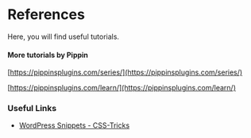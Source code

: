 # References

Here, you will find useful tutorials.

#### More tutorials by Pippin

[https://pippinsplugins.com/series/](https://pippinsplugins.com/series/)

[https://pippinsplugins.com/learn/](https://pippinsplugins.com/learn/)

### Useful Links

* [WordPress Snippets - CSS-Tricks](https://css-tricks.com/snippets/wordpress/)



